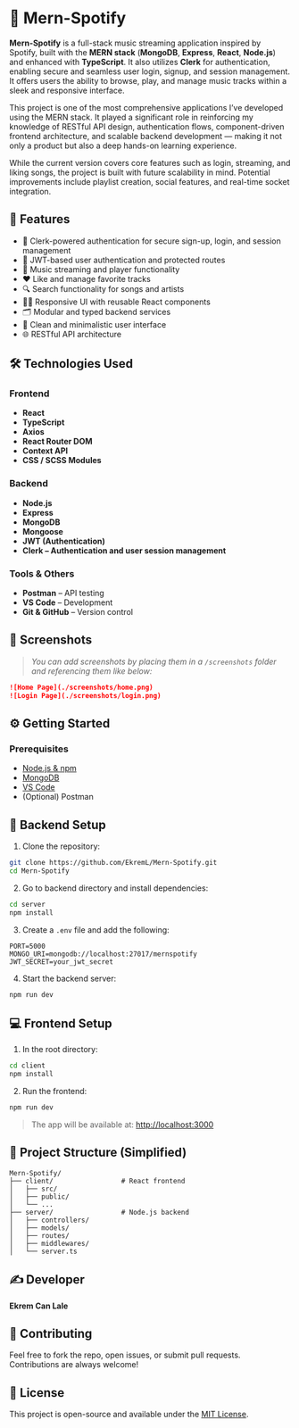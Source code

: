 # 🎵 Mern-Spotify

**Mern-Spotify** is a full-stack music streaming application inspired by Spotify, built with the **MERN stack** (**MongoDB**, **Express**, **React**, **Node.js**) and enhanced with **TypeScript**. It also utilizes **Clerk** for authentication, enabling secure and seamless user login, signup, and session management. It offers users the ability to browse, play, and manage music tracks within a sleek and responsive interface.

This project is one of the most comprehensive applications I’ve developed using the MERN stack. It played a significant role in reinforcing my knowledge of RESTful API design, authentication flows, component-driven frontend architecture, and scalable backend development — making it not only a product but also a deep hands-on learning experience.

While the current version covers core features such as login, streaming, and liking songs, the project is built with future scalability in mind. Potential improvements include playlist creation, social features, and real-time socket integration.

## 🚀 Features
- 🔐 Clerk-powered authentication for secure sign-up, login, and session management
- 🔐 JWT-based user authentication and protected routes  
- 🎷 Music streaming and player functionality  
- ❤️ Like and manage favorite tracks  
- 🔍 Search functionality for songs and artists  
- 🧑‍💻 Responsive UI with reusable React components  
- 🗂️ Modular and typed backend services  
- 🎨 Clean and minimalistic user interface  
- 🌐 RESTful API architecture  

## 🛠️ Technologies Used

### Frontend
- **React**  
- **TypeScript**  
- **Axios**  
- **React Router DOM**  
- **Context API**  
- **CSS / SCSS Modules**

### Backend
- **Node.js**  
- **Express**  
- **MongoDB**  
- **Mongoose**  
- **JWT (Authentication)**
- **Clerk – Authentication and user session management**

### Tools & Others
- **Postman** – API testing  
- **VS Code** – Development  
- **Git & GitHub** – Version control


## 📸 Screenshots

> *You can add screenshots by placing them in a `/screenshots` folder and referencing them like below:*

```markdown
![Home Page](./screenshots/home.png)
![Login Page](./screenshots/login.png)
```
## ⚙️ Getting Started

### Prerequisites

- [Node.js & npm](https://nodejs.org/)
- [MongoDB](https://www.mongodb.com/)
- [VS Code](https://code.visualstudio.com/)
- (Optional) Postman

## 🔧 Backend Setup

1. Clone the repository:
```bash
git clone https://github.com/EkremL/Mern-Spotify.git
cd Mern-Spotify
```

2. Go to backend directory and install dependencies:
```bash
cd server
npm install
```

3. Create a `.env` file and add the following:
```env
PORT=5000
MONGO_URI=mongodb://localhost:27017/mernspotify
JWT_SECRET=your_jwt_secret
```

4. Start the backend server:
```bash
npm run dev
```

## 💻 Frontend Setup

1. In the root directory:
```bash
cd client
npm install
```

2. Run the frontend:
```bash
npm run dev
```

> The app will be available at: [http://localhost:3000](http://localhost:3000)

## 📁 Project Structure (Simplified)

```
Mern-Spotify/
├── client/                 # React frontend
│   ├── src/
│   ├── public/
│   └── ...
├── server/                 # Node.js backend
│   ├── controllers/
│   ├── models/
│   ├── routes/
│   ├── middlewares/
│   └── server.ts
```
## ✍️ Developer

**Ekrem Can Lale**

## 🤝 Contributing

Feel free to fork the repo, open issues, or submit pull requests. Contributions are always welcome!

## 📄 License

This project is open-source and available under the [MIT License](LICENSE).
